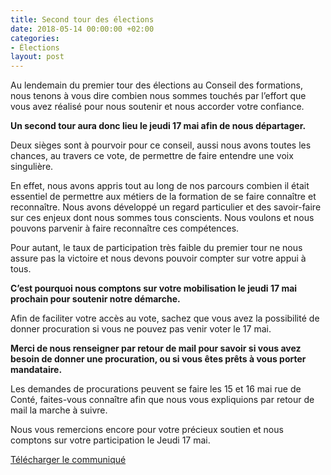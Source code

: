```yaml
---
title: Second tour des élections
date: 2018-05-14 00:00:00 +02:00
categories:
- Élections
layout: post
---
```


Au lendemain du premier tour des élections au Conseil des formations, nous tenons à vous dire combien nous sommes touchés par l’effort que vous avez réalisé pour nous soutenir et nous accorder votre confiance.

**Un second tour aura donc lieu le jeudi 17 mai afin de nous départager.**

Deux sièges sont à pourvoir pour ce conseil, aussi nous avons toutes les chances, au travers ce vote, de permettre de faire entendre une voix singulière.

En effet, nous avons appris tout au long de nos parcours combien il était essentiel de permettre aux métiers de la formation de se faire connaître et reconnaître. Nous avons développé un regard particulier et des savoir-faire sur ces enjeux dont nous sommes tous conscients. Nous voulons et nous pouvons parvenir à faire reconnaître ces compétences.

Pour autant, le taux de participation très faible du premier tour ne nous assure pas la victoire et nous devons pouvoir compter sur votre appui à tous.

**C’est pourquoi nous comptons sur votre mobilisation le jeudi 17 mai prochain pour soutenir notre démarche.**

Afin de faciliter votre accès au vote, sachez que vous avez la possibilité de donner procuration si vous ne pouvez pas venir voter le 17 mai.

**Merci de nous renseigner par retour de mail pour savoir si vous avez besoin de donner une procuration, ou si vous êtes prêts à vous porter mandataire.**

Les demandes de procurations peuvent se faire les 15 et 16 mai rue de Conté, faites-vous connaître afin que nous vous expliquions par retour de mail la marche à suivre.

Nous vous remercions encore pour votre précieux soutien et nous comptons sur votre participation le Jeudi 17 mai.

[Télécharger le communiqué](https://cnam-my.sharepoint.com/:b:/g/personal/stephane_manet_auditeur_lecnam_net/EcgEGzEoQplOv2Hl0akcBp0Blt5wM10eff9B6SKZdZKLdA?e=A7agtK)
